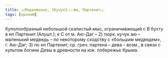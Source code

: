 ```yaml
---
title: ⒜Медвежонок, [Кучук]⒯-Аю, Партенит⒵
tags: [ороним]
---
```


Куполообразный небольшой скалистый мыс, ограничивающий с В бухту в нп Партенит
(Алушт.); к С от м. Аю-Даг – 2) тюрк. кучук аю – маленький медведь – по
некоторому сходству с «большим медведем», г. Аю-Даг; 3) по нп Партенит; ср.
греч. партена – дева – возм., в связи с культом богини Девы в древности на юж.
побережье Крыма.

